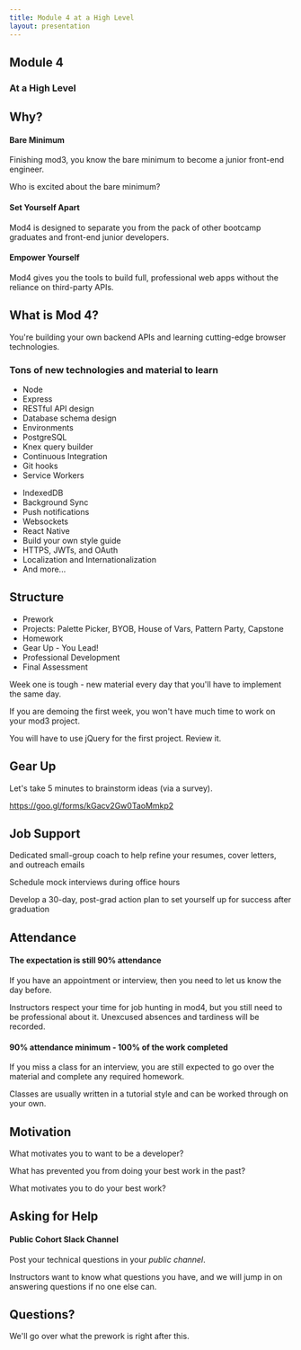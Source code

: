 ```yaml
---
title: Module 4 at a High Level
layout: presentation
---
```


<section>
  <h1>Module 4</h1>
  <h3>At a High Level</h3>
</section>

<section>
  <section>
    <h2>Why?</h2>
  </section>
  <section>
    <h4>Bare Minimum</h4>
    <p>Finishing mod3, you know the bare minimum to become a junior front-end engineer.</p>
    <p>Who is excited about the bare minimum?</p>
  </section>
  <section>
    <h4>Set Yourself Apart</h4>
    <p>Mod4 is designed to separate you from the pack of other bootcamp graduates and front-end junior developers.</p>
  </section>
  <section>
    <h4>Empower Yourself</h4>
    <p>Mod4 gives you the tools to build full, professional web apps without the reliance on third-party APIs.</p>
  </section>
</section>

<section>
  <section>
    <h2>What is Mod 4?</h2>
  </section>
  <section>
    <p>You're building your own backend APIs and learning cutting-edge browser technologies.</p>
  </section>
  <section>
    <h3>Tons of new technologies and material to learn</h3>
    <ul>
      <li>Node</li>
      <li>Express</li>
      <li>RESTful API design</li>
      <li>Database schema design</li>
      <li>Environments</li>
      <li>PostgreSQL</li>
      <li>Knex query builder</li>
      <li>Continuous Integration</li>
      <li>Git hooks</li>
      <li>Service Workers</li>
    </ul>
  </section>
  <section>
    <ul>
      <li>IndexedDB</li>
      <li>Background Sync</li>
      <li>Push notifications</li>
      <li>Websockets</li>
      <li>React Native</li>
      <li>Build your own style guide</li>
      <li>HTTPS, JWTs, and OAuth</li>
      <li>Localization and Internationalization</li>
      <li>And more...</li>
    </ul>
  </section>
</section>

<section>
  <section>
    <h2>Structure</h2>
  </section>
  <section>
    <ul>
      <li>Prework</li>
      <li>Projects: Palette Picker, BYOB, House of Vars, Pattern Party, Capstone</li>
      <li>Homework</li>
      <li>Gear Up - You Lead!</li>
      <li>Professional Development</li>
      <li>Final Assessment</li>
    </ul>
  </section>
  <section>
    <p>Week one is tough - new material every day that you'll have to implement the same day.</p>
    <p>If you are demoing the first week, you won't have much time to work on your mod3 project.</p>
    <p>You will have to use jQuery for the first project. Review it.</p>
  </section>
</section>

<section>
  <section>
    <h2>Gear Up</h2>
  </section>
  <section>
    <p>Let's take 5 minutes to brainstorm ideas (via a survey).</p>
    <p><a href="https://goo.gl/forms/kGacv2Gw0TaoMmkp2">https://goo.gl/forms/kGacv2Gw0TaoMmkp2</a></p>
  </section>
</section>

<section>
  <section>
    <h2>Job Support</h2>
  </section>
  <section>
    <p>Dedicated small-group coach to help refine your resumes, cover letters, and outreach emails</p>
    <p>Schedule mock interviews during office hours</p>
    <p>Develop a 30-day, post-grad action plan to set yourself up for success after graduation</p>
  </section>
</section>

<section>
  <section>
    <h2>Attendance</h2>
  </section>
  <section>
    <h4>The expectation is still 90% attendance</h4>
    <p>If you have an appointment or interview, then you need to let us know the day before.</p>
    <p>Instructors respect your time for job hunting in mod4, but you still need to be professional about it. Unexcused absences and tardiness will be recorded.</p>
  </section>
  <section>
    <h4>90% attendance minimum - 100% of the work completed</h4>
    <p>If you miss a class for an interview, you are still expected to go over the material and complete any required homework.</p>
    <p>Classes are usually written in a tutorial style and can be worked through on your own.</p>
  </section>
</section>

<section>
  <section>
    <h2>Motivation</h2>
  </section>
  <section>
    <p>What motivates you to want to be a developer?</p>
    <p>What has prevented you from doing your best work in the past?</p>
    <p>What motivates you to do your best work?</p>
  </section>
</section>

<section>
  <section>
    <h2>Asking for Help</h2>
  </section>
  <section>
    <h4>Public Cohort Slack Channel</h4>
    <p>Post your technical questions in your <em>public channel</em>.</p>
    <p>Instructors want to know what questions you have, and we will jump in on answering questions if no one else can.</p>
  </section>
</section>

<section>
  <section>
    <h2>Questions?</h2>
    <p>We'll go over what the prework is right after this.</p>
  </section>
</section>
